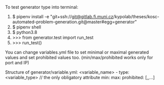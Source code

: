 To test generator type into terminal:

1. $ pipenv install -e "git+ssh://git@gitlab.fi.muni.cz/kypolab/theses/kosc-automated-problem-generation.git@master#egg=generator"
2. $ pipenv shell
3. $ python3.8  
4. \>>> from generator.test import run_test
5. \>>> run_test() 

You can change variables.yml file to set minimal or maximal generated values and set prohibited values too. (min/max/prohibited works only for port and IP)

Structure of generator/variable.yml:
<variable_name>
    - type: <variable_type>  // the only obligatory attribute
      min: <value>
      max: <value>
      prohibited: [<value>,<value>,...]